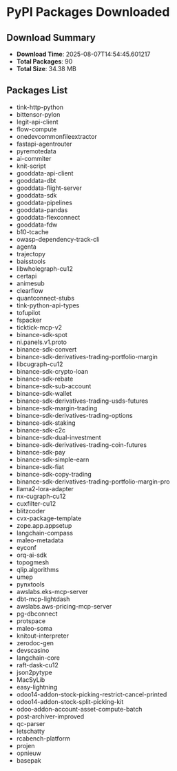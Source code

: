 # PyPI Packages Downloaded

## Download Summary
- **Download Time**: 2025-08-07T14:54:45.601217
- **Total Packages**: 90
- **Total Size**: 34.38 MB

## Packages List
- tink-http-python
- bittensor-pylon
- legit-api-client
- flow-compute
- onedevcommonfileextractor
- fastapi-agentrouter
- pyremotedata
- ai-commiter
- knit-script
- gooddata-api-client
- gooddata-dbt
- gooddata-flight-server
- gooddata-sdk
- gooddata-pipelines
- gooddata-pandas
- gooddata-flexconnect
- gooddata-fdw
- b10-tcache
- owasp-dependency-track-cli
- agenta
- trajectopy
- baisstools
- libwholegraph-cu12
- certapi
- animesub
- clearflow
- quantconnect-stubs
- tink-python-api-types
- tofupilot
- fspacker
- ticktick-mcp-v2
- binance-sdk-spot
- ni.panels.v1.proto
- binance-sdk-convert
- binance-sdk-derivatives-trading-portfolio-margin
- libcugraph-cu12
- binance-sdk-crypto-loan
- binance-sdk-rebate
- binance-sdk-sub-account
- binance-sdk-wallet
- binance-sdk-derivatives-trading-usds-futures
- binance-sdk-margin-trading
- binance-sdk-derivatives-trading-options
- binance-sdk-staking
- binance-sdk-c2c
- binance-sdk-dual-investment
- binance-sdk-derivatives-trading-coin-futures
- binance-sdk-pay
- binance-sdk-simple-earn
- binance-sdk-fiat
- binance-sdk-copy-trading
- binance-sdk-derivatives-trading-portfolio-margin-pro
- llama2-lora-adapter
- nx-cugraph-cu12
- cuxfilter-cu12
- blitzcoder
- cvx-package-template
- zope.app.appsetup
- langchain-compass
- maleo-metadata
- eyconf
- orq-ai-sdk
- topogmesh
- qlip.algorithms
- umep
- pynxtools
- awslabs.eks-mcp-server
- dbt-mcp-lightdash
- awslabs.aws-pricing-mcp-server
- pg-dbconnect
- protspace
- maleo-soma
- knitout-interpreter
- zerodoc-gen
- devscasino
- langchain-core
- raft-dask-cu12
- json2pytype
- MacSyLib
- easy-lightning
- odoo14-addon-stock-picking-restrict-cancel-printed
- odoo14-addon-stock-split-picking-kit
- odoo-addon-account-asset-compute-batch
- post-archiver-improved
- qc-parser
- letschatty
- rcabench-platform
- projen
- opnieuw
- basepak
